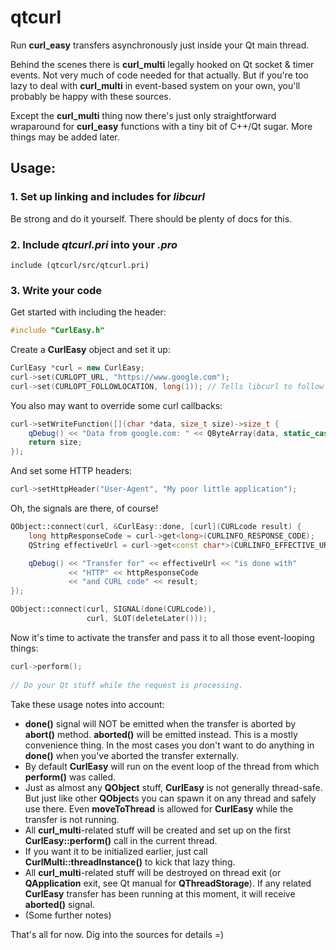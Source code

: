 # qtcurl
Run **curl_easy** transfers asynchronously just inside your Qt main thread. 

Behind the scenes there is **curl_multi** legally hooked on Qt socket & timer events. Not very much of code needed for that actually. But if you're too lazy to deal with **curl_multi** in event-based system on your own, you'll probably be happy with these sources. 

Except the **curl_multi** thing now there's just only straightforward wraparound for **curl_easy** functions with a tiny bit of C++/Qt sugar. More things may be added later.


## Usage:
### 1. Set up linking and includes for *libcurl*
Be strong and do it yourself. There should be plenty of docs for this.
### 2. Include *qtcurl.pri* into your *.pro*
```qmake
include (qtcurl/src/qtcurl.pri)
```
### 3. Write your code
Get started with including the header:
```c++
#include "CurlEasy.h"
```

Create a **CurlEasy** object and set it up:
```c++
CurlEasy *curl = new CurlEasy;
curl->set(CURLOPT_URL, "https://www.google.com");
curl->set(CURLOPT_FOLLOWLOCATION, long(1)); // Tells libcurl to follow HTTP 3xx redirects
```

You also may want to override some curl callbacks:
```c++
curl->setWriteFunction([](char *data, size_t size)->size_t {
    qDebug() << "Data from google.com: " << QByteArray(data, static_cast<int>(size));
    return size;
});
 ```

And set some HTTP headers:
```c++
curl->setHttpHeader("User-Agent", "My poor little application");
```

Oh, the signals are there, of course!
```c++
QObject::connect(curl, &CurlEasy::done, [curl](CURLcode result) {
    long httpResponseCode = curl->get<long>(CURLINFO_RESPONSE_CODE);
    QString effectiveUrl = curl->get<const char*>(CURLINFO_EFFECTIVE_URL);

    qDebug() << "Transfer for" << effectiveUrl << "is done with"
             << "HTTP" << httpResponseCode
             << "and CURL code" << result;
});
```
```c++
QObject::connect(curl, SIGNAL(done(CURLcode)),
                 curl, SLOT(deleteLater()));
```

Now it's time to activate the transfer and pass it to all those event-looping things:
```c++
curl->perform();
  
// Do your Qt stuff while the request is processing.
```

Take these usage notes into account:
- **done()** signal will NOT be emitted when the transfer is aborted by **abort()** method. **aborted()** will be emitted instead. This is a mostly convenience thing. In the most cases you don't want to do anything in **done()** when you've aborted the transfer externally.
- By default **CurlEasy** will run on the event loop of the thread from which **perform()** was called.
- Just as almost any **QObject** stuff, **CurlEasy** is not generally thread-safe. But just like other **QObject**s you can spawn it on any thread and safely use there. Even **moveToThread** is allowed for **CurlEasy** while the transfer is not running. 
- All **curl_multi**-related stuff will be created and set up on the first **CurlEasy::perform()** call in the current thread.
- If you want it to be initialized earlier, just call **CurlMulti::threadInstance()** to kick that lazy thing.
- All **curl_multi**-related stuff will be destroyed on thread exit (or **QApplication** exit, see Qt manual for **QThreadStorage**). If any related **CurlEasy** transfer has been running at this moment, it will receive **aborted()** signal.
- (Some further notes)

That's all for now. Dig into the sources for details =)
